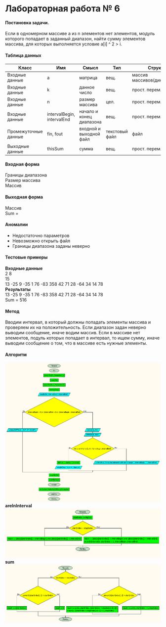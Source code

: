# Лабораторная работа № 6

#### Постановка задачи.
Если в одномерном массиве a из n элементов нет элементов, модуль которого попадает в заданный диапазон, найти сумму элементов массива, для которых выполняется условие a[i] ^ 2 > i. 

#### Таблица данных
| **Класс**            | **Имя**                    | **Смысл**                | **Тип**        | **Структура**                   |
|----------------------|----------------------------|--------------------------|----------------|---------------------------------|
| Входные данные       | a                          | матрица                  | вещ\.          | массив массивов\(динамических\) |
| Входные данные       | k                          | данное число             | вещ\.          | прост\. перем\.                 |
| Входные данные       |  n                         | размер массива           | цел\.          | прост\. перем\.                 |
| Входные данные       | intervalBegin, intervalEnd | начало и конец диапазона | вещ\.          | прост\. перем\.                 |
| Промежуточные данные | fin, fout                  | входной и выходной файл  | текстовый файл | файл                            |
| Выходные данные      | thisSum                    | сумма                    | вещ\.          | прост\. перем\.                 |

#### Входная форма
Границы диапазона \
Размер массива \
Массив 
#### Выходная форма
Массив \
Sum =  
#### Аномалии
- Недостаточно параметров
- Невозможно открыть файл
- Границы диапазона заданы неверно
#### Тестовые примеры
**Входные данные** \
2 8 \
15 \
13 -25 9 -35 1 76 -83 358 42 71 28 -64 34 14 78 \
**Результаты** \
13  -25  9  -35  1  76  -83  358  42  71  28  -64  34  14  78   \
Sum = 516

#### Метод
Вводим интервал, в который должны попадать элементы массива и проверяем их на положительность. 
Если диапазон задан неверно выводим сообщение, иначе водим массив. 
Если в массиве нет элементов, подуль которых попадает в интервал, то ищем сумму, иначе  выводим сообщение о том, что в массиве есть нужные элементы.
#### Алгоритм
![Алгоритм](program.bmp) \
**areInInterval** \
![areInInterval](areInInterval.bmp) \
**sum** \
![sum](sum.bmp)
